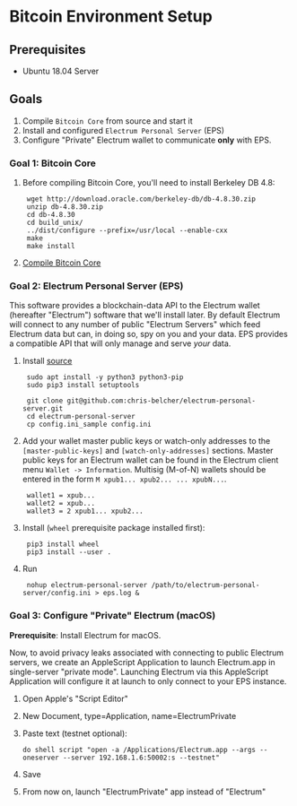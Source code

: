 # Bitcoin Environment Setup

## Prerequisites

* Ubuntu 18.04 Server

## Goals

1. Compile `Bitcoin Core` from source and start it
2. Install and configured `Electrum Personal Server` (EPS)
3. Configure "Private" Electrum wallet to communicate **only** with EPS.

### Goal 1: Bitcoin Core

1. Before compiling Bitcoin Core, you'll need to install Berkeley DB 4.8:

        wget http://download.oracle.com/berkeley-db/db-4.8.30.zip
        unzip db-4.8.30.zip
        cd db-4.8.30
        cd build_unix/
        ../dist/configure --prefix=/usr/local --enable-cxx
        make
        make install
    
2. [Compile Bitcoin Core](https://bitzuma.com/posts/compile-bitcoin-core-from-source-on-ubuntu/)


### Goal 2: Electrum Personal Server (EPS)

This software provides a blockchain-data API to the Electrum wallet (hereafter "Electrum") software that we'll install later. By default Electrum will connect to any number of public "Electrum Servers" which feed Electrum data but can, in doing so, spy on you and your data. EPS provides a compatible API that will only manage and serve *your* data.

1. Install [source](https://stadicus.github.io/RaspiBolt/raspibolt_64_electrum.html)

        sudo apt install -y python3 python3-pip
        sudo pip3 install setuptools
    
        git clone git@github.com:chris-belcher/electrum-personal-server.git
        cd electrum-personal-server
        cp config.ini_sample config.ini

2. Add your wallet master public keys or watch-only addresses to the `[master-public-keys]` and `[watch-only-addresses]` sections. Master public keys for an Electrum wallet can be found in the Electrum client menu `Wallet -> Information`. Multisig (M-of-N) wallets should be entered in the form `M xpub1... xpub2... ... xpubN...`.

        wallet1 = xpub...
        wallet2 = xpub...
        wallet3 = 2 xpub1... xpub2...

3. Install (`wheel` prerequisite package installed first):

        pip3 install wheel
        pip3 install --user .

4. Run

        nohup electrum-personal-server /path/to/electrum-personal-server/config.ini > eps.log &


### Goal 3: Configure "Private" Electrum (macOS)

**Prerequisite**: Install Electrum for macOS.

Now, to avoid privacy leaks associated with connecting to public Electrum servers, we create an AppleScript Application to launch Electrum.app in single-server "private mode". Launching Electrum via this AppleScript Application will configure it at launch to only connect to your EPS instance.

1. Open Apple's "Script Editor"
2. New Document, type=Application, name=ElectrumPrivate
3. Paste text (testnet optional):

       do shell script "open -a /Applications/Electrum.app --args --oneserver --server 192.168.1.6:50002:s --testnet"

4. Save
5. From now on, launch "ElectrumPrivate" app instead of "Electrum"
